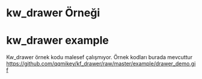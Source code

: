 # kw_drawer Örneği
# kw_drawer example

Kw_drawer örnek kodu malesef çalışmıyor. 
Örnek kodları burada mevcuttur
https://github.com/qqmikey/kf_drawer/raw/master/example/drawer_demo.gif
